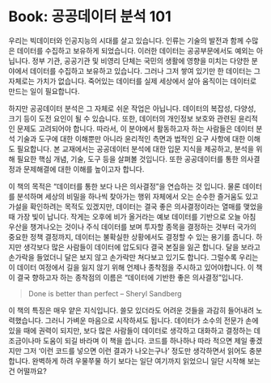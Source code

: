 # Book: 공공데이터 분석 101

우리는 빅데이터와 인공지능의 시대를 살고 있습니다. 인류는 기술의 발전과 함께 수많은 데이터를 수집하고 보유하게 되었습니다. 이러한 데이터는 공공부문에서도 예외는 아닙니다. 정부 기관, 공공기관 및 비영리 단체는 국민의 생활에 영향을 미치는 다양한 분야에서 데이터를 수집하고 보유하고 있습니다. 그러나 그저 쌓여 있기만 한 데이터는 그 자체로는 가치가 없습니다. 죽어있는 데이터를 실제 세상에서 살아 움직이는 데이터로 만드는 일이 필요합니다.

하지만 공공데이터 분석은 그 자체로 쉬운 작업은 아닙니다. 데이터의 복잡성, 다양성, 크기 등이 도전 요인이 될 수 있습니다. 또한, 데이터의 개인정보 보호와 관련된 윤리적인 문제도 고려되어야 합니다. 따라서, 이 분야에서 활동하고자 하는 사람들은 데이터 분석 기술과 도구에 대한 이해뿐만 아니라 윤리적인 측면과 법적인 요구 사항에 대한 이해도 필요합니다. 본 교재에서는 공공데이터 분석에 대한 입문 지식을 제공하고, 분석을 위해 필요한 핵심 개념, 기술, 도구 등을 살펴볼 것입니다. 또한 공공데이터를 통한 의사결정과 문제해결에 대한 이해를 높이고자 합니다.

이 책의 목적은 “데이터를 통한 보다 나은 의사결정”을 연습하는 것 입니다. 물론 데이터를 분석하며 세상의 비밀을 하나씩 찾아가는 행위 자체에서 오는 순수한 즐거움도 있고 가설을 확인하려는 목적도 있겠지만, 데이터는 결국 좋은 의사결정이라는 열매를 맺었을 때 가장 빛이 납니다. 작게는 오후에 비가 올거라는 예보 데이터를 기반으로 오늘 아침 우산을 챙겨나오는 것이나 주식 데이터를 보며 투자할 종목을 결정하는 것부터 국가의 중요한 정책 결정까지, 데이터는 불확실한 상황에서도 결정할 수 있는 용기를 줍니다. 하지만 생각보다 많은 사람들이 데이터에 압도되다 결국 본질을 잃곤 합니다. 달을 보라고 손가락을 들었더니 달은 보지 않고 손가락만 쳐다보고 있기도 합니다. 그럴수록 우리는 이 데이터 여정에서 길을 잃지 않기 위해 언제나 종착점을 주시하고 있어야합니다. 이 책이 결국 향하고자 하는 종착점의 이름은 “데이터에 기반한 좋은 의사결정”입니다.

> Done is better than perfect – Sheryl Sandberg

이 책의 특징은 매우 얕은 지식입니다. 쓸모 있더라도 어려운 것들을 과감히 들어내려 노력했습니다. 그러니 가벼운 마음으로 시작하셔도 됩니다. 데이터가 소수의 전문가 손에 있을 때에 권력이 되지만, 보다 많은 사람들이 데이터로 생각하고 대화하고 결정하는 데 조금이나마 도움이 되길 바라며 이 책을 씁니다. 코드를 하나하나 따라 적으면 제일 좋겠지만 그저 ‘이런 코드를 넣으면 이런 결과가 나오는구나’ 정도만 생각하면서 읽어도 충분합니다. 완벽하게 하려 우물쭈물 하기 보다는 일단 여기까지 읽었으니 일단 시작해 보는 건 어떨까요?

